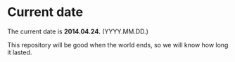 # Current date

The current date is **2014.04.24.** (YYYY.MM.DD.)

This repository will be good when the world ends, so we will know how long it lasted.